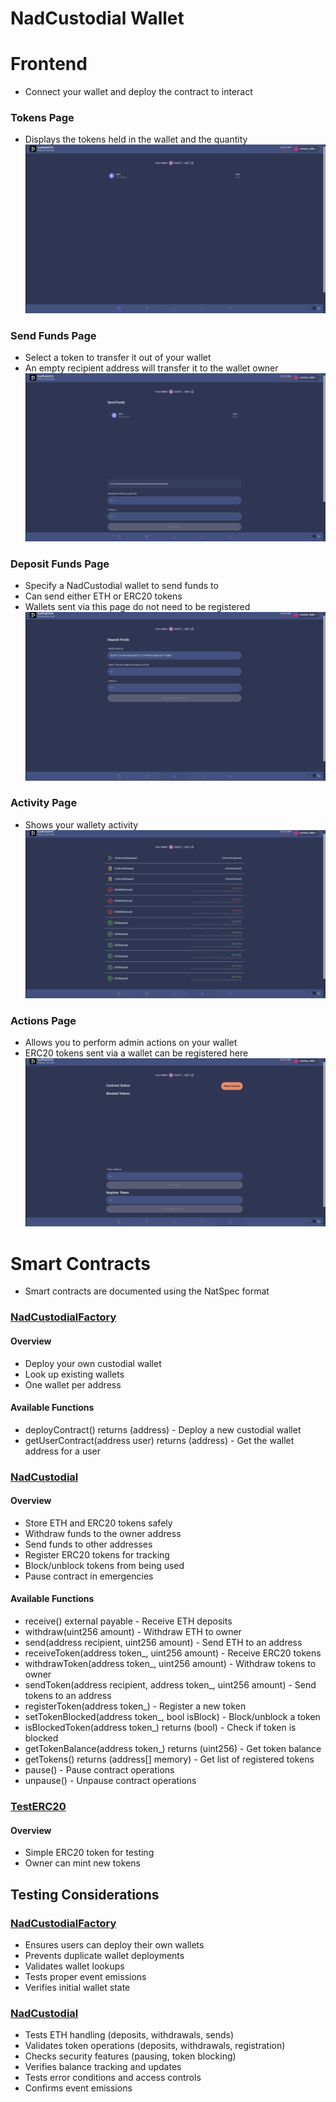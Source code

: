# NadCustodial Wallet
# Frontend

- Connect your wallet and deploy the contract to interact

### Tokens Page
- Displays the tokens held in the wallet and the quantity
![Tokens Page](./docs/image/WalletTokens.png)

### Send Funds Page
- Select a token to transfer it out of your wallet
- An empty recipient address will transfer it to the wallet owner
![Send Funds Page](./docs/image/WalletSend.png)

### Deposit Funds Page
- Specify a NadCustodial wallet to send funds to
- Can send either ETH or ERC20 tokens
- Wallets sent via this page do not need to be registered
![Deposit Funds Page](./docs/image/WalletDeposit.png)

### Activity Page
- Shows your wallety activity
![Activity Page](./docs/image/WalletActivity.png)

### Actions Page
- Allows you to perform admin actions on your wallet
- ERC20 tokens sent via a wallet can be registered here
![Actions Page](./docs/image/WalletActions.png)

# Smart Contracts

- Smart contracts are documented using the NatSpec format

### [NadCustodialFactory](./packages/foundry/contracts/NadCustodialFactory.sol)
#### Overview
- Deploy your own custodial wallet
- Look up existing wallets
- One wallet per address
#### Available Functions
- deployContract() returns (address) - Deploy a new custodial wallet
- getUserContract(address user) returns (address) - Get the wallet address for a user
### [NadCustodial](./packages/foundry/contracts/NadCustodial.sol)
#### Overview
- Store ETH and ERC20 tokens safely
- Withdraw funds to the owner address
- Send funds to other addresses
- Register ERC20 tokens for tracking
- Block/unblock tokens from being used
- Pause contract in emergencies
#### Available Functions
- receive() external payable - Receive ETH deposits
- withdraw(uint256 amount) - Withdraw ETH to owner
- send(address recipient, uint256 amount) - Send ETH to an address
- receiveToken(address token_, uint256 amount) - Receive ERC20 tokens
- withdrawToken(address token_, uint256 amount) - Withdraw tokens to owner
- sendToken(address recipient, address token_, uint256 amount) - Send tokens to an address
- registerToken(address token_) - Register a new token
- setTokenBlocked(address token_, bool isBlock) - Block/unblock a token
- isBlockedToken(address token_) returns (bool) - Check if token is blocked
- getTokenBalance(address token_) returns (uint256) - Get token balance
- getTokens() returns (address[] memory) - Get list of registered tokens
- pause() - Pause contract operations
- unpause() - Unpause contract operations

### [TestERC20](./packages/foundry/contracts/TestERC20.sol)
#### Overview
- Simple ERC20 token for testing
- Owner can mint new tokens

## Testing Considerations

### [NadCustodialFactory](./packages/foundry/test/NadCustodialFactory.t.sol)
- Ensures users can deploy their own wallets
- Prevents duplicate wallet deployments
- Validates wallet lookups
- Tests proper event emissions
- Verifies initial wallet state

### [NadCustodial](./packages/foundry/test/NadCustodial.t.sol)
- Tests ETH handling (deposits, withdrawals, sends)
- Validates token operations (deposits, withdrawals, registration)
- Checks security features (pausing, token blocking)
- Verifies balance tracking and updates
- Tests error conditions and access controls
- Confirms event emissions